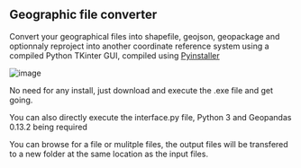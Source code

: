 ## Geographic file converter
Convert your geographical files into shapefile, geojson, geopackage and optionnaly reproject into another coordinate reference system using a compiled Python TKinter GUI, compiled using <a href="https://pypi.org/project/pyinstaller/">Pyinstaller</a>

![image](https://github.com/ArmelVidali/geospatial_conversion/assets/84096571/dbe532e6-0e1e-4efe-8f28-2a6734a68987)

No need for any install, just download and execute the .exe file and get going.

You can also directly execute the interface.py file, Python 3 and Geopandas 0.13.2 being required

You can browse for a file or mulitple files, the output files will be transfered to a new folder at the same location as the input files.
